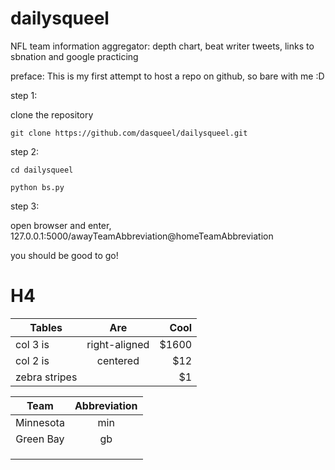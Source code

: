 # dailysqueel
NFL team information aggregator: depth chart, beat writer tweets, links to sbnation and google practicing

preface:
This is my first attempt to host a repo on github, so bare with me :D

step 1:

clone the repository

```
git clone https://github.com/dasqueel/dailysqueel.git
```

step 2:
```
cd dailysqueel

python bs.py
```


step 3:

open browser and enter, 127.0.0.1:5000/awayTeamAbbreviation@homeTeamAbbreviation

you should be good to go!

# H4

| Tables        | Are           | Cool  |
| ------------- |:-------------:| -----:|
| col 3 is      | right-aligned | $1600 |
| col 2 is      | centered      |   $12 |
| zebra stripes |      |    $1 |

|Team | Abbreviation |
|:---:|:---:|
|Minnesota|min|
|Green Bay|gb|
|||
|||
|||
